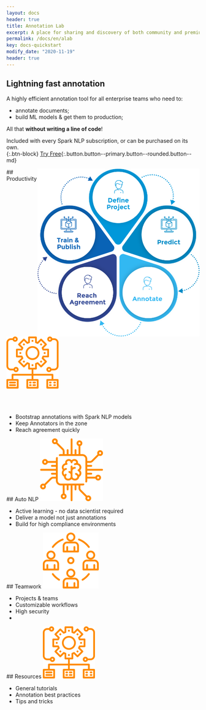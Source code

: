 ```yaml
---
layout: docs
header: true
title: Annotation Lab
excerpt: A place for sharing and discovery of both community and premium Spark NLP models and pipelines.
permalink: /docs/en/alab
key: docs-quickstart
modify_date: "2020-11-19"
header: true
---
```


<div class="main-docs" markdown="1">

<div class="block-wrapper">

<div class="block-box with_i" style="width: 100%!important" markdown="1">
<div class="block-box-inner" style="width: 100%!important" markdown="1">

## Lightning fast annotation

A highly efficient annotation tool for all enterprise teams who need to:
- annotate documents;
- build ML models & get them to production;


All that **without writing a line of code**!


Included with every Spark NLP subscription, or can be purchased on its own.  
{:.btn-block}
[Try Free](https://aws.amazon.com/marketplace/pp/John-Snow-Labs-John-Snow-Labs-Annotation-Lab/B08JV9R384){:.button.button--primary.button--rounded.button--md}

</div>

<img class="image image--xl" src="/assets/images/annotation_lab/AnnotationLab.png" style="width:84%; float:right;"/>

</div>
</div>
</div>

<div class="block-wrapper">

<div class="block-box has_i" markdown="1">
## Productivity 
<img class="image image--xl" src="/assets/images/annotation_lab/Productivity.svg"/>

<br/><br/>

- Bootstrap annotations with Spark NLP models
- Keep Annotators in the zone
- Reach agreement quickly
</div>

<div class="block-box has_i" markdown="1">
## Auto NLP 
<img class="image image--xl" src="/assets/images/annotation_lab/AutoNLP.svg"/>


- Active learning - no data scientist required
- Deliver a model not just annotations
- Build for high compliance environments
</div>

</div>

<div class="block-wrapper">
<div class="block-box has_i" markdown="1">
## Teamwork 
<img class="image image--xl" src="/assets/images/annotation_lab/Teamwork.svg"/>


- Projects & teams
- Customizable workflows
- High security
- 
</div>
<div class="block-box has_i" markdown="1">
## Resources
<img class="image image--xl" src="/assets/images/annotation_lab/Productivity.svg"/>


- General tutorials
- Annotation best practices
- Tips and tricks
</div>
</div>